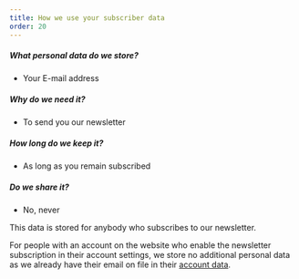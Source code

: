 ```yaml
---
title: How we use your subscriber data
order: 20
---
```


##### What personal data do we store?

-   Your E-mail address

##### Why do we need it?

-   To send you our newsletter

##### How long do we keep it?

-   As long as you remain subscribed

##### Do we share it?

-   No, never

<Note> 

This data is stored for anybody who subscribes to our newsletter.

For people with an account on the website who enable the newsletter subscription in their account settings, we store no additional personal data as we already have their email on file in their [account data][1].

</Note>

[1]: /docs/various/privacy/account/
